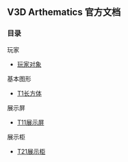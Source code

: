 ## V3D Arthematics 官方文档

### 目录
玩家
* [玩家对象](./contents/player.html)

基本图形
* [T1长方体](./contents/T1/T1cube.html)

展示屏
* [T11展示屏](./contents/T11/T11displayScreen.html)

展示柜
* [T21展示柜](./contents/T21/T21displayBox.html)
